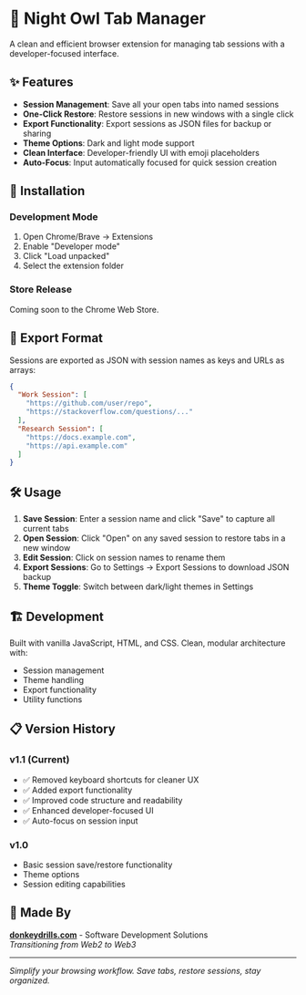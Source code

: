 # 🦉 Night Owl Tab Manager

A clean and efficient browser extension for managing tab sessions with a developer-focused interface.

## ✨ Features

- **Session Management**: Save all your open tabs into named sessions
- **One-Click Restore**: Restore sessions in new windows with a single click
- **Export Functionality**: Export sessions as JSON files for backup or sharing
- **Theme Options**: Dark and light mode support
- **Clean Interface**: Developer-friendly UI with emoji placeholders
- **Auto-Focus**: Input automatically focused for quick session creation

## 🚀 Installation

### Development Mode
1. Open Chrome/Brave → Extensions
2. Enable "Developer mode"
3. Click "Load unpacked"
4. Select the extension folder

### Store Release
Coming soon to the Chrome Web Store.

## 💾 Export Format

Sessions are exported as JSON with session names as keys and URLs as arrays:

```json
{
  "Work Session": [
    "https://github.com/user/repo",
    "https://stackoverflow.com/questions/..."
  ],
  "Research Session": [
    "https://docs.example.com",
    "https://api.example.com"
  ]
}
```

## 🛠️ Usage

1. **Save Session**: Enter a session name and click "Save" to capture all current tabs
2. **Open Session**: Click "Open" on any saved session to restore tabs in a new window
3. **Edit Session**: Click on session names to rename them
4. **Export Sessions**: Go to Settings → Export Sessions to download JSON backup
5. **Theme Toggle**: Switch between dark/light themes in Settings

## 🏗️ Development

Built with vanilla JavaScript, HTML, and CSS. Clean, modular architecture with:

- Session management
- Theme handling
- Export functionality
- Utility functions

## 📋 Version History

### v1.1 (Current)
- ✅ Removed keyboard shortcuts for cleaner UX
- ✅ Added export functionality
- ✅ Improved code structure and readability
- ✅ Enhanced developer-focused UI
- ✅ Auto-focus on session input

### v1.0
- Basic session save/restore functionality
- Theme options
- Session editing capabilities

## 🔧 Made By

**[donkeydrills.com](https://donkeydrills.com)** - Software Development Solutions  
*Transitioning from Web2 to Web3*

---

*Simplify your browsing workflow. Save tabs, restore sessions, stay organized.*
